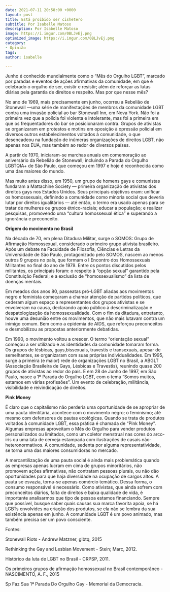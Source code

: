 ```yaml
---
date: 2021-07-11 20:58:00 +0000
layout: post
title: Está proibido ser cishetero
subtitle: Por Isabelle Matoso
description: Por Isabelle Matoso
image: https://i.imgur.com/0BLJvEj.png
optimized_image: https://i.imgur.com/0BLJvEj.png
category:
- Opinião
tags: 
author: isabelle

---
```

Junho é conhecido mundialmente como o “Mês do Orgulho LGBT”, marcado por paradas e eventos de ações afirmativas da comunidade, em que é celebrado o orgulho de ser, existir e resistir; além de reforçar as lutas diárias pela garantia de direitos e respeito. Mas por que nesse mês?

No ano de 1969, mais precisamente em junho, ocorreu a Rebelião de Stonewall —uma série de manifestações de membros da comunidade LGBT contra uma invasão policial ao bar Stonewall Inn, em Nova York. Não foi a primeira vez que a polícia foi violenta e intolerante, mas foi a primeira em que os frequentadores do bar se posicionaram contra. Grupos de ativistas se organizaram em protestos e motins em oposição à opressão policial em diversos outros estabelecimentos voltados à comunidade, o que desencadeou na fundação de inúmeras organizações de direitos LGBT, não apenas nos EUA, mas também ao redor de diversos países.

A partir de 1970, iniciaram-se marchas anuais em comemoração ao aniversário da Rebelião de Stonewall; incluindo a Parada do Orgulho LGBTQIA+ de São Paulo, que começou em 1997 e hoje é reconhecida como uma das maiores do mundo.

Mas muito antes disso, em 1950, um grupo de homens gays e comunistas fundaram a Mattachine Society — primeira organização de ativistas dos direitos gays nos Estados Unidos. Seus principais objetivos eram: unificar os homossexuais, definindo a comunidade como minoria social que deveria lutar por direitos igualitários — até então, o termo era usado apenas para se tratar de mulheres ou grupos étnico-raciais; educar a população; e realizar pesquisas, promovendo uma “cultura homossexual ética” e superando a ignorância e preconceito.

**Origem do movimento no Brasil**

Na década de 70, em plena Ditadura Militar, surge o SOMOS: Grupo de Afirmação Homossexual, considerado o primeiro grupo ativista brasileiro. Após um debate na Faculdade de Filosofia, Ciências e Letras da Universidade de São Paulo, protagonizado pelo SOMOS, nascem ao menos outros 9 grupos no país, que formam o I Encontro dos Homossexuais Militantes no final do ano de 1979. Entre os pontos discutidos pelos militantes, os principais foram: o respeito à “opção sexual” garantido pela Constituição Federal; e a exclusão de “homossexualismo” da lista de doenças mentais.

Em meados dos anos 80, passeatas pró-LGBT aliadas aos movimentos negro e feminista começaram a chamar atenção de partidos políticos, que cederam algum espaço a representantes dos grupos ativistas e se envolveram na causa, declarando apoio público à descriminalização e despatologização da homossexualidade. Com o fim da ditadura, entretanto, houve uma desunião entre os movimentos, que não mais lutavam contra um inimigo comum. Bem como a epidemia de AIDS, que reforçou preconceitos e desmobilizou as propostas anteriormente debatidas.

Em 1990, o movimento voltou a crescer. O termo “orientação sexual” começou a ser utilizado e as identidades da comunidade tomaram forma. Os grupos de lésbicas, gays,bissexuais, travestis e transexuais, apesar de semelhantes, se organizaram com suas próprias individualidades. Em 1995, surge a primeira (e maior) rede de organizações LGBT no Brasil, a ABGLT (Associação Brasileira de Gays, Lésbicas e Travestis), reunindo quase 200 grupos de ativistas ao redor do país. E em 28 de Junho de 1997, em São Paulo, nasce a 1º Parada do Orgulho LGBT, com o tema “Somos muitos, estamos em várias profissões”. Um evento de celebração, militância, visibilidade e reivindicação de direitos.

**Pink Money**

É claro que o capitalismo não perderia uma oportunidade de se apropriar de uma pauta identitária, acontece com o movimento negro; o feminismo; até mesmo com defensores de pautas ecológicas. Quando se trata de produtos voltados à comunidade LGBT, essa prática é chamada de “Pink Money”. Algumas empresas aproveitam o Mês do Orgulho para vender produtos personalizados ou limitados, como um coletor menstrual nas cores do arco-íris ou uma lata de cerveja estampada com ilustrações de casais não-heteronormativos. A comunidade, sedenta por alguma representatividade, se torna uma das maiores consumidoras no mercado.

A mercantilização de uma pauta social é ainda mais problemática quando as empresas apenas lucram em cima de grupos minoritários, não promovem ações afirmativas, não contratam pessoas plurais, ou não dão oportunidades para que haja diversidade na ocupação de cargos altos. A pauta se esvazia, torna-se apenas comércio temático. Dessa forma, o consumo responsável é necessário. Como ativistas, que ainda sofrem com preconceitos diários, falta de direitos e baixa qualidade de vida, é importante analisarmos que tipo de pessoa estamos financiando. Sempre que possível, busque saber quais causas sua marca favorita apoia, se há LGBTs envolvides na criação dos produtos, se ela não se lembra da sua existência apenas em junho. A comunidade LGBT é um povo animado, mas também precisa ser um povo consciente.

Fontes:

Stonewall Riots - Andrew Matzner, glbtq, 2015

Rethinking the Gay and Lesbian Movement - Stein; Marc, 2012.

Histórico da luta de LGBT no Brasil - CRPSP, 2011.

Os primeiros grupos de afirmação homossexual no Brasil contemporâneo - NASCIMENTO, A. F., 2015

Sp Faz Sua 1ª Parada Do Orgulho Gay - Memorial da Democracia.